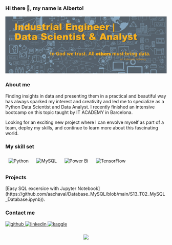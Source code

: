 <h3 align="left">Hi there 👋, my name is Alberto!</h3>

<img src="https://github.com/aachaval/aachaval/blob/main/banner.png" width="1000"/>

<h3 align="left">About me</h3> 
Finding insights in data and presenting them in a practical and beautiful way has always sparked my interest and creativity and led me to specialize as a Python Data Scientist and Data Analyst. I recently finished an intensive bootcamp on this topic taught by IT ACADEMY in Barcelona.

Looking for an exciting new project where I can envolve myself as part of a team, deploy my skills, and continue to learn more about this fascinating world.

<h3 align="left">My skill set</h3> 

<div align="left">  
<img style="margin: 10px" src="https://profilinator.rishav.dev/skills-assets/python-original.svg" alt="Python" height="50" />  
<img style="margin: 10px" src="https://profilinator.rishav.dev/skills-assets/mysql-original-wordmark.svg" alt="MySQL" height="50" />  
<img style="margin: 10px" src="https://profilinator.rishav.dev/skills-assets/powerbi.png" alt="Power Bi" height="50" />  
<img style="margin: 10px" src="https://profilinator.rishav.dev/skills-assets/tensorflow-icon.svg" alt="TensorFlow" height="50" />  
</div>

<h3 align="left">Projects</h3>
[Easy SQL excersice with Jupyter Notebook] (https://github.com/aachaval/Database_MySQL/blob/main/S13_T02_MySQL_Database.ipynb)).

<h3 align="left">Contact me</h3>
<div align="left">
<a href="https://github.com/aachaval" target="_blank">
<img src=https://img.shields.io/badge/github-%2324292e.svg?&style=for-the-badge&logo=github&logoColor=white alt=github style="margin-bottom: 5px;" />
</a>
<a href="https://linkedin.com/in/albertoachaval" target="_blank">
<img src=https://img.shields.io/badge/linkedin-%231E77B5.svg?&style=for-the-badge&logo=linkedin&logoColor=white alt=linkedin style="margin-bottom: 5px;" />
</a>
<a href="https://www.kaggle.com/albertoar" target="_blank">
<img src=https://img.shields.io/badge/kaggle-%2344BAE8.svg?&style=for-the-badge&logo=kaggle&logoColor=white alt=kaggle style="margin-bottom: 5px;" />
</a>  
</div>  

<br/>  

<div align="center">
<img src="https://komarev.com/ghpvc/?username=aachaval&&style=flat-square" align="center" />
</div>  

